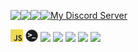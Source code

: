<a href="https://discord.com/users/362628885361197056"><img align="left" src="https://lanyard-profile-readme-nyria.vercel.app/api/362628885361197056?bg=23283d&borderRadius=8px&hideDiscrim=false"/></a>

<a href="https://discord.gg/qafdmryEye">
  <img align="left" src="https://discordapp.com/api/guilds/818960705255899178/widget.png?style=banner4" />
</a>

<a href="https://github.com/therealgwjosh">
  <img align="left" src="https://github-readme-stats.vercel.app/api/top-langs/?username=therealgwjosh&layout=compact&theme=dark" />
</a>


























[![My Discord Server](https://img.shields.io/discord/818960705255899178?color=gold&label=Joshua%27s%20Palace&logo=discord&logoColor=gold&style=for-the-badge)](https://discord.gg/qafdmryEye)

<code><img height="20" src="https://raw.githubusercontent.com/github/explore/80688e429a7d4ef2fca1e82350fe8e3517d3494d/topics/javascript/javascript.png"></code>
<code><img height="20" src="https://raw.githubusercontent.com/github/explore/80688e429a7d4ef2fca1e82350fe8e3517d3494d/topics/terminal/terminal.png"></code>
<code><img height="20" src="https://cdn.discordapp.com/emojis/763439056876994590.png?v=1"></code>
<code><img height="20" src="https://raw.githubusercontent.com/TheRealGWJosh/TheRealGWJosh/main/BetterDiscord.svg"></code>
<code><img height="20" src="https://raw.githubusercontent.com/TheRealGWJosh/TheRealGWJosh/main/Stylus.svg"></code>
<code><img height="15" src="https://raw.githubusercontent.com/TheRealGWJosh/TheRealGWJosh/main/Vizality.svg"></code>
<code><img height="20" src="https://raw.githubusercontent.com/TheRealGWJosh/TheRealGWJosh/main/Powercord.svg"></code>

<!--
**TheRealGWJosh/TheRealGWJosh** is a ✨ _special_ ✨ repository because its `README.md` (this file) appears on your GitHub profile.
